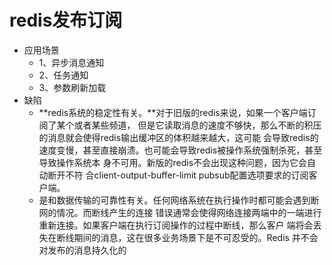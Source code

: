 # redis发布订阅
- 应用场景
  - 1、异步消息通知
  - 2、任务通知
  - 3、参数刷新加载
- 缺陷
  - **redis系统的稳定性有关。**对于旧版的redis来说，如果一个客户端订阅了某个或者某些频道，
但是它读取消息的速度不够快，那么不断的积压的消息就会使得redis输出缓冲区的体积越来越大，这可能
会导致redis的速度变慢，甚至直接崩溃。也可能会导致redis被操作系统强制杀死，甚至导致操作系统本
身不可用。新版的redis不会出现这种问题，因为它会自动断开不符
合client-output-buffer-limit pubsub配置选项要求的订阅客户端。
  - 是和数据传输的可靠性有关。任何网络系统在执行操作时都可能会遇到断网的情况。而断线产生的连接
错误通常会使得网络连接两端中的一端进行重新连接。如果客户端在执行订阅操作的过程中断线，那么客户
端将会丢失在断线期间的消息，这在很多业务场景下是不可忍受的。Redis 并不会对发布的消息持久化的
